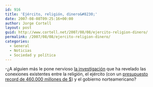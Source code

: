 ```yaml
---
id: 916
title: 'Ejército, religión, dinero&#8230;'
date: 2007-08-08T09:25:16+00:00
author: Jorge Cortell
layout: post
guid: http://www.cortell.net/2007/08/08/ejercito-religion-dinero/
permalink: /2007/08/08/ejercito-religion-dinero/
categories:
  - General
  - Noticias
  - Sociedad y polí­tica
---
```

-¿A alguien más le pone nervioso <a title="TruthOut" target="_blank" href="http://www.truthout.org/docs_2006/080307A.shtml">la investigación</a> que ha revelado las conexiones existentes entre la religión, el ejército (con un <a title="AP News" target="_blank" href="http://apnews.myway.com/article/20070805/D8QQSL2G0.html">presupuesto record de 460.000 millones de $</a>) y el gobierno norteamericano?